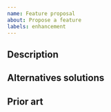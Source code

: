 ```yaml
---
name: Feature proposal
about: Propose a feature
labels: enhancement
---
```


## Description

<!-- Please describe the problem. -->

<!-- Include screenshots of related to frontend. -->

## Alternatives solutions

<!-- Include other solutions you've considered to the problem. -->

## Prior art

<!-- If applicable, include examples similar to what you are requesting in other software. -->
